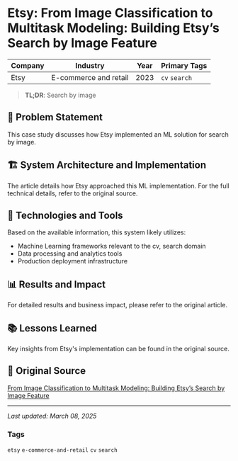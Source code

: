 # Etsy: From Image Classification to Multitask Modeling: Building Etsy’s Search by Image Feature

| Company | Industry | Year | Primary Tags | 
|---------|----------|------|--------------|
| Etsy | E-commerce and retail | 2023 | `cv` `search` |

> **TL;DR**: Search by image

## 📝 Problem Statement

This case study discusses how Etsy implemented an ML solution for search by image.

## 🏗️ System Architecture and Implementation

The article details how Etsy approached this ML implementation. For the full technical details, refer to the original source.

## 🔧 Technologies and Tools

Based on the available information, this system likely utilizes:

- Machine Learning frameworks relevant to the cv, search domain
- Data processing and analytics tools
- Production deployment infrastructure

## 📊 Results and Impact

For detailed results and business impact, please refer to the original article.

## 📚 Lessons Learned

Key insights from Etsy's implementation can be found in the original source.

## 🔗 Original Source

[From Image Classification to Multitask Modeling: Building Etsy’s Search by Image Feature](https://www.etsy.com/codeascraft/from-image-classification-to-multitask-modeling-building-etsys-search-by-image-feature)

---

*Last updated: March 08, 2025*

### Tags

`etsy` `e-commerce-and-retail` `cv` `search`
